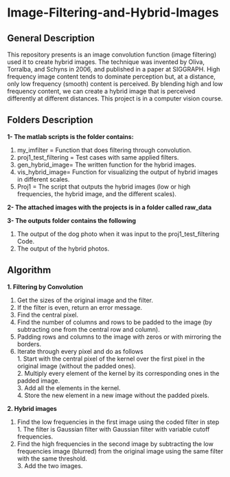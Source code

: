 # Image-Filtering-and-Hybrid-Images
## **General Description**
This repository presents is an image convolution function (image filtering) used it to create hybrid images. The technique was invented by Oliva, Torralba, and Schyns in 2006, and published in a paper at SIGGRAPH. High frequency image content tends to dominate perception but, at a distance, only low frequency (smooth) content is perceived. By blending high and low frequency content, we can create a hybrid image that is perceived differently at different distances. This project is in a computer vision course. 

## **Folders Description**
**1- The matlab scripts is the folder contains:**
1. my_imfilter = Function that does filtering through convolution.    
2. proj1_test_filtering = Test cases with same applied filters.     
3. gen_hybrid_image= The written function for the hybrid images.    
4. vis_hybrid_image= Function for visualizing the output of hybrid images in different scales.    
5. Proj1 = The script that outputs the hybrid images (low or high frequencies, the hybrid image, and the different scales).   

**2- The attached images with the projects is in a folder called raw_data**  

**3- The outputs folder contains the following**    
1. The output of the dog photo when it was input to the proj1_test_filtering Code.    
2. The output of the hybrid photos.      
 
    
## **Algorithm**

**1. Filtering by Convolution**
  1. Get the sizes of the original image and the filter.    
  2. If the filter is even, return an error message.    
  3. Find the central pixel.  
  4. Find the number of columns and rows to be padded to the image (by subtracting one from the central row and column).    
  5. Padding rows and columns to the image with zeros or with mirroring the borders.    
  6. Iterate through every pixel and do as follows  
    1. Start with the central pixel of the kernel over the first pixel in the original image (without the padded ones).    
    2. Multiply every element of the kernel by its corresponding ones in the padded image.   
    3. Add all the elements in the kernel.   
    4. Store the new element in a new image without the padded pixels.   
		
**2. Hybrid images**
  1. Find the low frequencies in the first image using the coded filter in step 1. The filter is Gaussian filter with Gaussian filter with variable cutoff frequencies.  
  2. Find the high frequencies in the second image by subtracting the low frequencies image (blurred) from the original image using the same filter with the same threshold.   
	3. Add the two images.  
